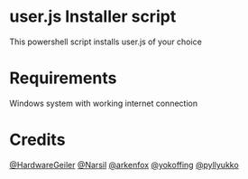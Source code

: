 # user.js Installer script
This powershell script installs user.js of your choice

# Requirements
Windows system with working internet connection

# Credits
[@HardwareGeiler](https://github.com/HardwareGeiler) 
[@Narsil](https://codeberg.org/Narsil/user.js) 
[@arkenfox](https://github.com/arkenfox/user.js/) 
[@yokoffing](https://github.com/yokoffing/Betterfox) 
[@pyllyukko](https://github.com/pyllyukko/user.js/)
